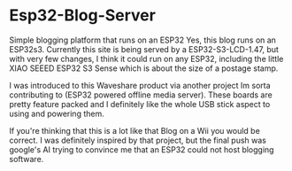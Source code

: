 # Esp32-Blog-Server
Simple blogging platform that runs on an ESP32
Yes, this blog runs on an ESP32s3. Currently this site is being served by a ESP32-S3-LCD-1.47, but with very few changes, I think it could run on any ESP32, including the little XIAO SEEED ESP32 S3 Sense which is about the size of a postage stamp. 

I was introduced to this Waveshare product via another project Im sorta contributing to (ESP32 powered offline media server). These boards are pretty feature packed and I definitely like the whole USB stick aspect to using and powering them.

If you're thinking that this is a lot like that Blog on a Wii you would be correct. I was definitely inspired by that project, but the final push was google's AI trying to convince me that an ESP32 could not host blogging software. 
